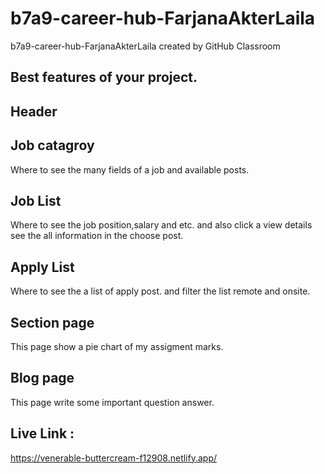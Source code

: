 # b7a9-career-hub-FarjanaAkterLaila
b7a9-career-hub-FarjanaAkterLaila created by GitHub Classroom
## Best features of your project.
## Header
## Job catagroy
Where to see the many fields of a job and available posts.
## Job List
Where to see the job position,salary and etc. and also click a view details see the all information in the choose post.
 ## Apply List
 Where to see the a list of apply post. and filter the list remote and onsite.
 ## Section page
 This page show a pie chart of my assigment marks.
 ## Blog page
 This page write some important question answer.

 ## Live Link :
 https://venerable-buttercream-f12908.netlify.app/
